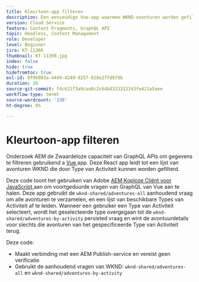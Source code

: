 ```yaml
---
title: Kleurtoon-app filteren
description: Een eenvoudige Vue-app waarmee WKND-avonturen worden gefilterd die zijn gemodelleerd met Content Fragments.
version: Cloud Service
feature: Content Fragments, GraphQL API
topic: Headless, Content Management
role: Developer
level: Beginner
jira: KT-11366
thumbnail: KT-11366.jpg
index: false
hide: true
hidefromtoc: true
exl-id: 8f96093a-4449-4249-9257-028e2ffd979b
duration: 26
source-git-commit: f4c621f3a9caa8c2c64b8323312343fe421a5aee
workflow-type: tm+mt
source-wordcount: '130'
ht-degree: 0%

---
```


# Kleurtoon-app filteren

Onderzoek AEM de Zwaardeloze capaciteit van GraphQL APIs om gegevens te filtreren gebruikend a [ Vue ](https://vuejs.org/) app. Deze React app leidt tot een lijst van avonturen WKND die door Type van Activiteit kunnen worden gefilterd.

Deze code toont het gebruiken van Adobe [ AEM Koploze Cliënt voor JavaScript ](https://github.com/adobe/aem-headless-client-js/blob/main/api-reference.md) aan om voortgeduurde vragen van GraphQL van Vue aan te halen. Deze app gebruikt de `wknd-shared/adventures-all` aanhoudend vraag om alle avonturen te verzamelen, en een lijst van beschikbare Types van Activiteit af te leiden. Wanneer een gebruiker een Type van Activiteit selecteert, wordt het geselecteerde type overgegaan tot de `wknd-shared/adventures-by-activity` persisted vraag en wint de avontuurdetails voor slechts die avonturen van het gespecificeerde Type van Activiteit terug.

Deze code:

+ Maakt verbinding met een AEM Publish-service en vereist geen verificatie
+ Gebruikt de aanhoudend vragen van WKND: `wknd-shared/adventures-all` en `wknd-shared/adventures-by-activity`
